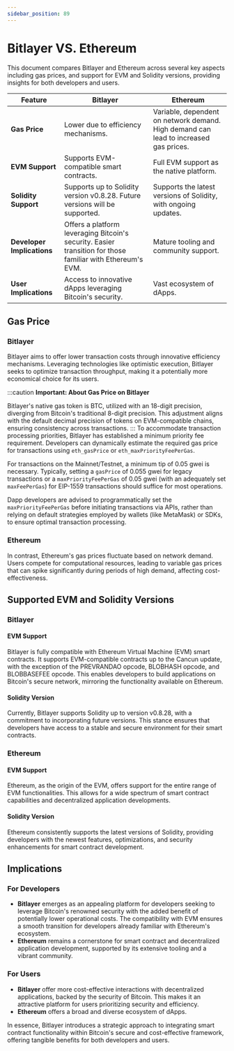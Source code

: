 ```yaml
---
sidebar_position: 89
---
```


# Bitlayer VS. Ethereum

This document compares Bitlayer and Ethereum across several key aspects including gas prices, and support for EVM and Solidity versions, providing insights for both developers and users.


| Feature                   | Bitlayer                                                                 | Ethereum                                                                                      |
|---------------------------|--------------------------------------------------------------------------|------------------------------------------------------------------------------------------------|
| **Gas Price**             | Lower due to efficiency mechanisms.                          | Variable, dependent on network demand. High demand can lead to increased gas prices.          |
| **EVM Support**           | Supports EVM-compatible smart contracts. | Full EVM support as the native platform.                                                       |
| **Solidity Support**      | Supports up to Solidity version v0.8.28. Future versions will be supported. | Supports the latest versions of Solidity, with ongoing updates.                               |
| **Developer Implications**| Offers a platform leveraging Bitcoin's security. Easier transition for those familiar with Ethereum's EVM. | Mature tooling and community support.|
| **User Implications**     | Access to innovative dApps leveraging Bitcoin's security. | Vast ecosystem of dApps.   |


## Gas Price

### Bitlayer
Bitlayer aims to offer lower transaction costs through innovative efficiency mechanisms. Leveraging technologies like optimistic execution, Bitlayer seeks to optimize transaction throughput, making it a potentially more economical choice for its users.

:::caution **Important: About Gas Price on Bitlayer**

Bitlayer's native gas token is BTC, utilized with an 18-digit precision, diverging from Bitcoin's traditional 8-digit precision. This adjustment aligns with the default decimal precision of tokens on EVM-compatible chains, ensuring consistency across transactions.
:::
To accommodate transaction processing priorities, Bitlayer has established a minimum priority fee requirement. Developers can dynamically estimate the required gas price for transactions using `eth_gasPrice` or `eth_maxPriorityFeePerGas`.

For transactions on the Mainnet/Testnet, a minimum tip of 0.05 gwei is necessary. Typically, setting a `gasPrice` of 0.055 gwei for legacy transactions or a `maxPriorityFeePerGas` of 0.05 gwei (with an adequately set `maxFeePerGas`) for EIP-1559 transactions should suffice for most operations.

Dapp developers are advised to programmatically set the `maxPriorityFeePerGas` before initiating transactions via APIs, rather than relying on default strategies employed by wallets (like MetaMask) or SDKs, to ensure optimal transaction processing.

### Ethereum
In contrast, Ethereum's gas prices fluctuate based on network demand. Users compete for computational resources, leading to variable gas prices that can spike significantly during periods of high demand, affecting cost-effectiveness.

## Supported EVM and Solidity Versions

### Bitlayer

#### EVM Support
Bitlayer is fully compatible with Ethereum Virtual Machine (EVM) smart contracts. It supports EVM-compatible contracts up to the Cancun update, with the exception of the PREVRANDAO opcode, BLOBHASH opcode, and BLOBBASEFEE opcode. This enables developers to build applications on Bitcoin's secure network, mirroring the functionality available on Ethereum.

#### Solidity Version
Currently, Bitlayer supports Solidity up to version v0.8.28, with a commitment to incorporating future versions. This stance ensures that developers have access to a stable and secure environment for their smart contracts.

### Ethereum

#### EVM Support
Ethereum, as the origin of the EVM, offers support for the entire range of EVM functionalities. This allows for a wide spectrum of smart contract capabilities and decentralized application developments.

#### Solidity Version
Ethereum consistently supports the latest versions of Solidity, providing developers with the newest features, optimizations, and security enhancements for smart contract development.

## Implications

### For Developers

- **Bitlayer** emerges as an appealing platform for developers seeking to leverage Bitcoin's renowned security with the added benefit of potentially lower operational costs. The compatibility with EVM ensures a smooth transition for developers already familiar with Ethereum's ecosystem.
- **Ethereum** remains a cornerstone for smart contract and decentralized application development, supported by its extensive tooling and a vibrant community.

### For Users

- **Bitlayer** offer more cost-effective interactions with decentralized applications, backed by the security of Bitcoin. This makes it an attractive platform for users prioritizing security and efficiency.
- **Ethereum** offers a broad and diverse ecosystem of dApps.

In essence, Bitlayer introduces a strategic approach to integrating smart contract functionality within Bitcoin's secure and cost-effective framework, offering tangible benefits for both developers and users. 
